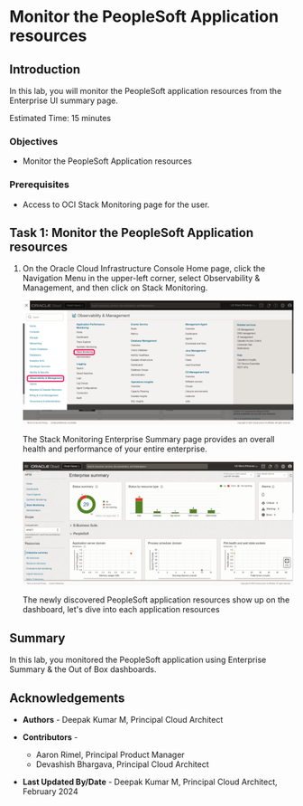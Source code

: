 # Monitor the PeopleSoft Application resources

## Introduction

In this lab, you will monitor the PeopleSoft application resources  from the Enterprise UI summary page.

Estimated Time: 15 minutes


### Objectives

* Monitor the PeopleSoft Application resources

### Prerequisites


*  Access to OCI Stack Monitoring page for the user.

## Task 1: Monitor the PeopleSoft Application resources

1. On the Oracle Cloud Infrastructure Console Home page, click the Navigation Menu in the upper-left corner, select Observability & Management, and then click on Stack Monitoring.

   ![From OCI home page, under O&M, click on Stack Monitoring](./images/oci-stack-monitor.png " ")


   The Stack Monitoring Enterprise Summary page provides an overall health and performance of your entire enterprise.

   ![On Stack Monitoring, ENterprise summary page](./images/enterprise-summary.png " ")

   The newly discovered PeopleSoft application resources show up on the dashboard, let's dive into each application resources




## Summary

In this lab, you monitored the PeopleSoft application using Enterprise Summary & the Out of Box dashboards.




## Acknowledgements

* **Authors** - Deepak Kumar M, Principal Cloud Architect
* **Contributors** -

    * Aaron Rimel, Principal Product Manager
    * Devashish Bhargava, Principal Cloud Architect
* **Last Updated By/Date** - Deepak Kumar M, Principal Cloud Architect, February 2024


